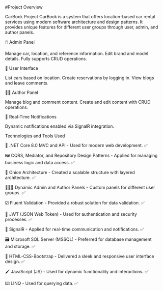 #Project Overview

CarBook Project
CarBook is a system that offers location-based car rental services using modern software architecture and design patterns. It provides unique features for different user groups through user, admin, and author panels.


🖱️ Admin Panel

Manage car, location, and reference information.
Edit brand and model details.
Fully supports CRUD operations.

👤 User Interface

List cars based on location.
Create reservations by logging in.
View blogs and leave comments.

🧑‍💻 Author Panel

Manage blog and comment content.
Create and edit content with CRUD operations.

🔔 Real-Time Notifications

Dynamic notifications enabled via SignalR integration.

Technologies and Tools Used

🤖 .NET Core 8.0 MVC and API - Used for modern web development. ✅

🖼️ CQRS, Mediator, and Repository Design Patterns - Applied for managing business logic and data access. ✅

🎡 Onion Architecture - Created a scalable structure with layered architecture. ✅

👨🏻‍💻 Dynamic Admin and Author Panels - Custom panels for different user groups. ✅

☑️ Fluent Validation - Provided a robust solution for data validation. ✅

🔐 JWT (JSON Web Token) - Used for authentication and security processes. ✅

📡 SignalR - Applied for real-time communication and notifications. ✅

🗃️ Microsoft SQL Server (MSSQL) - Preferred for database management and storage. ✅

🎨 HTML-CSS-Bootstrap - Delivered a sleek and responsive user interface design. ✅

🖌️ JavaScript (JS) - Used for dynamic functionality and interactions. ✅

⌨️ LINQ - Used for querying data. ✅




